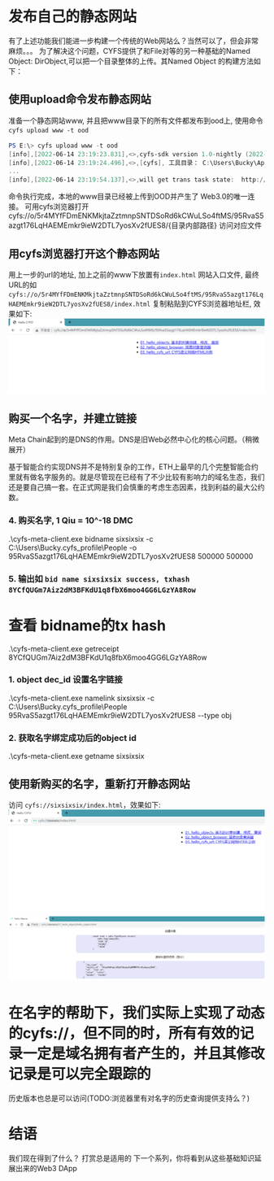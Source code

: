 # 发布自己的静态网站

有了上述功能我们能进一步构建一个传统的Web网站么？当然可以了，但会非常麻烦。。。
为了解决这个问题，CYFS提供了和File对等的另一种基础的Named Object: DirObject,可以把一个目录整体的上传。其Named Object 的构建方法如下：


## 使用upload命令发布静态网站
准备一个静态网站www, 并且把www目录下的所有文件都发布到ood上, 使用命令`cyfs upload www -t ood`
```powershell
PS E:\> cyfs upload www -t ood
[info],[2022-06-14 23:19:23.831],<>,cyfs-sdk version 1.0-nightly (2022-06-13), index.js:49298
[info],[2022-06-14 23:19:24.496],<>,[cyfs], 工具目录： C:\Users\Bucky\AppData\Roaming\npm\node_modules\cyfs-tool-nightly, cyfs.js:2538
...
[info],[2022-06-14 23:19:54.137],<>,will get trans task state:  http://127.0.0.1:1322/trans/task/state [object Object], index.js:71829
```

命令执行完成，本地的www目录已经被上传到OOD并产生了 Web3.0的唯一连接。
可用cyfs浏览器打开cyfs://o/5r4MYfFDmENKMkjtaZztmnpSNTDSoRd6kCWuLSo4ftMS/95RvaS5azgt176LqHAEMEmkr9ieW2DTL7yosXv2fUES8/{目录内部路径} 访问对应文件



## 用cyfs浏览器打开这个静态网站
用上一步的url的地址, 加上之前的www下放置有`index.html` 网站入口文件, 最终URL的如`cyfs://o/5r4MYfFDmENKMkjtaZztmnpSNTDSoRd6kCWuLSo4ftMS/95RvaS5azgt176LqHAEMEmkr9ieW2DTL7yosXv2fUES8/index.html` 复制粘贴到CYFS浏览器地址栏, 效果如下:
![image](images/cyfs_static_site.png)

## 购买一个名字，并建立链接
Meta Chain起到的是DNS的作用。DNS是旧Web必然中心化的核心问题。（稍微展开）

基于智能合约实现DNS并不是特别复杂的工作，ETH上最早的几个完整智能合约里就有做名字服务的。就是尽管现在已经有了不少比较有影响力的域名生态，我们还是要自己搞一套。在正式网是我们会慎重的考虑生态因素，找到利益的最大公约数。



### 4. 购买名字, 1 Qiu = 10^-18 DMC
.\cyfs-meta-client.exe bidname sixsixsix -c  C:\Users\Bucky\.cyfs_profile\People  -o 95RvaS5azgt176LqHAEMEmkr9ieW2DTL7yosXv2fUES8 500000 500000

### 5. 输出如 `bid name sixsixsix success, txhash 8YCfQUGm7Aiz2dM3BFKdU1q8fbX6moo4GG6LGzYA8Row`


# 查看 bidname的tx hash
.\cyfs-meta-client.exe getreceipt 8YCfQUGm7Aiz2dM3BFKdU1q8fbX6moo4GG6LGzYA8Row


### 1. object dec_id 设置名字链接
.\cyfs-meta-client.exe namelink sixsixsix -c  C:\Users\Bucky\.cyfs_profile\People 95RvaS5azgt176LqHAEMEmkr9ieW2DTL7yosXv2fUES8  --type obj

### 2. 获取名字绑定成功后的object id
.\cyfs-meta-client.exe getname sixsixsix

## 使用新购买的名字，重新打开静态网站
访问 `cyfs://sixsixsix/index.html`，效果如下:
![image](images/cyfs_static_site_domain.png)
![image](images/cyfs_hello01.png)


# 在名字的帮助下，我们实际上实现了动态的cyfs://，但不同的时，所有有效的记录一定是域名拥有者产生的，并且其修改记录是可以完全跟踪的
历史版本也总是可以访问(TODO:浏览器里有对名字的历史查询提供支持么？)

# 结语
我们现在得到了什么？
打赏总是适用的
下一个系列，你将看到从这些基础知识延展出来的Web3 DApp